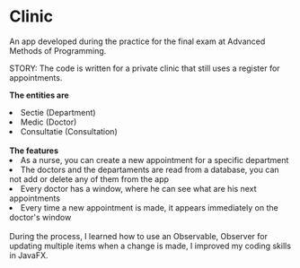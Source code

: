# Clinic

An app developed during the practice for the final exam at Advanced Methods of Programming.

STORY:
The code is written for a private clinic that still uses a register for appointments. 

<b>The entities are</b>
<li> Sectie (Department) </li>
<li> Medic (Doctor) </li>
<li> Consultatie (Consultation) </li>
<br>
<b>The features</b>
<li> As a nurse, you can create a new appointment for a specific department </li>
<li> The doctors and the departaments are read from a database,
you can not add or delete any of them from the app </li>
<li> Every doctor has a window, where he can see what are his next appointments </li>
<li> Every time a new appointment is made, it appears immediately on the doctor's window </li>
<br>
During the process, I learned how to use an Observable, Observer for updating multiple items when a change is made, I improved my coding skills in JavaFX.
